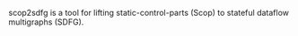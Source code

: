 scop2sdfg is a tool for lifting static-control-parts (Scop) to stateful dataflow multigraphs (SDFG).
